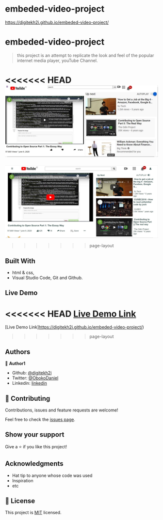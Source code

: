 # embeded-video-project
https://digitekh2i.github.io/embeded-video-project/

# embeded-video-project

> this project is an attempt to replicate the look and feel of the popular internet media player, youTube Channel.

<<<<<<< HEAD
![screenshot](image/player.jpg)
=======
![screenshot](image/final-pg.jpg)
>>>>>>> page-layout


## Built With

- html & css,
- Visual Studio Code, Git and Github.

## Live Demo
<<<<<<< HEAD
[Live Demo Link](https://digitekh2i.github.io/embeded-video-project/l)
=======
[Live Demo Link]https://digitekh2i.github.io/embeded-video-project/)
>>>>>>> page-layout

## Authors

👤 **Author1**

- Github: [@digitekh2i](https://https://github.com/digitekh2i)
- Twitter: [@ObokoDaniel](https://twitter.com/ObokoDaniel)
- Linkedin: [linkedin](http://linkedin.com/in/daniel-dikachi-1luvtek101)

## 🤝 Contributing

Contributions, issues and feature requests are welcome!

Feel free to check the [issues page](issues/).

## Show your support

Give a ⭐️ if you like this project!

## Acknowledgments

- Hat tip to anyone whose code was used
- Inspiration
- etc

## 📝 License

This project is [MIT](lic.url) licensed.

